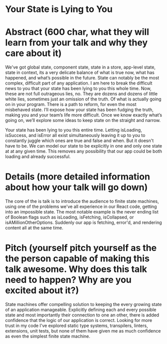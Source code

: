 # Your State is Lying to You


# Abstract (600 char, what they will learn from your talk and why they care about it)
We've got global state, component state, state in a store, app-level state, state in context, its a very delicate balance of what is true now, what has happened, and what’s possible in the future. State can notably be the most complex, difficult part of any application. I am here to break the difficult news to you that your state has been lying to you this whole time. Now, these are not full outrageous lies, no. They are dozens and dozens of little white lies, sometimes just an omission of the truth. Of what is actually going on in your program. 
There is a path to reform, for even the most misbehaved state. I’ll expose how your state has been fudging the truth, making you and your team’s life more difficult. Once we know exactly what’s going on, we’ll explore some ideas to keep state on the straight and narrow. 

Your state has been lying to you this entire time. Letting isLoading, isSuccess, and isError all exist simultaneously leaving it up to you to constantly juggle which ones are true and false and when. But it doesn't have to be. We can model our state to be explicitly in one and only one state at at any given time. This removes any possibility that our app could be both loading and already successful. 


# Details (more detailed information about how your talk will go down)
The core of the is talk is to introduce the audience to finite state machines, using one of the problems we've all experience in our React code, getting into an impossible state. The most notable example is the never ending list of Boolean flags such as isLoading, isFetching, isCollapsed, or isAMillionOtherOptions. Suddenly our app is fetching, error'd, and rendering content all at the same time.  

# Pitch (yourself pitch yourself as the the person capable of making this talk awesome. Why does this talk need to happen? Why are you excited about it?)

State machines offer compelling solution to keeping the every growing state of an application manageable. Explicitly defining each and every possible state and most importantly their connection to one an other, there is added confidence that the logic of our application is correct. 
Looking for more trust in my code I've explored static type systems, transpilers, linters, extensions, unit tests, but none of them have given me as much confidence as even the simplest finite state machine. 
